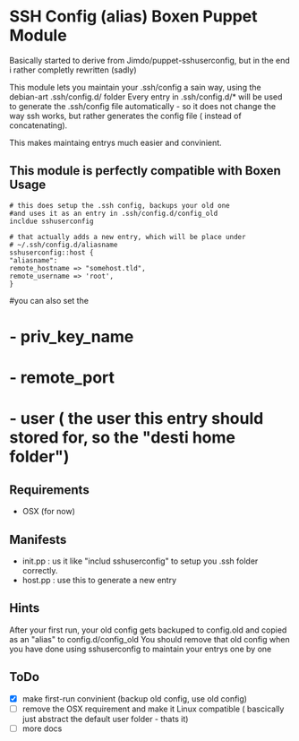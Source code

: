 SSH Config (alias) Boxen Puppet Module
============================

Basically started to derive from Jimdo/puppet-sshuserconfig,  but in the end i rather completly rewritten (sadly)

This module lets you maintain your .ssh/config a sain way, using the debian-art .ssh/config.d/<alias> folder
Every entry in .ssh/config.d/* will be used to generate the .ssh/config file automatically - so it does not change the way ssh works,
but rather generates the config file ( instead of concatenating).

This makes maintaing entrys much easier and convinient.

This module is perfectly compatible with Boxen
Usage
---------
```puppet
# this does setup the .ssh config, backups your old one 
#and uses it as an entry in .ssh/config.d/config_old
incldue sshuserconfig 

# that actually adds a new entry, which will be place under
# ~/.ssh/config.d/aliasname
sshuserconfig::host {
"aliasname":
remote_hostname => "somehost.tld",
remote_username => 'root',
}
```

#you can also set the 
# - priv_key_name
# - remote_port
# - user ( the user this entry should stored for, so the "desti home folder")
Requirements
------------

* OSX (for now) 

Manifests
---------

* init.pp : us it like "includ sshuserconfig" to setup you .ssh folder correctly. 
* host.pp : use this to generate a new entry

Hints
---------
After your first run, your old config gets backuped to config.old and copied as an "alias" to config.d/config_old
You should remove that old config when you have done using sshuserconfig to maintain your entrys one by one

ToDo
---------
- [x] make first-run convinient (backup old config, use old config)
- [ ] remove the OSX requirement and make it Linux compatible ( bascically just abstract the default user folder - thats it)
- [ ] more docs